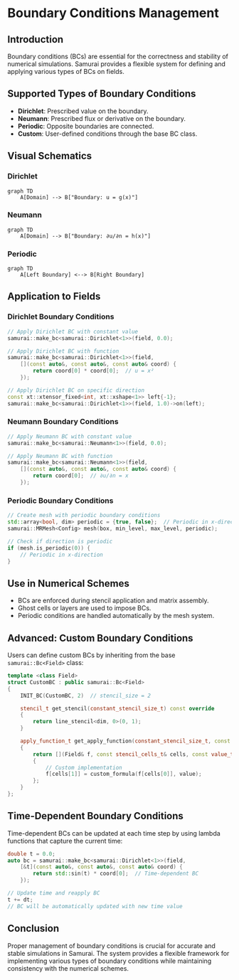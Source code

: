 # Boundary Conditions Management

## Introduction

Boundary conditions (BCs) are essential for the correctness and stability of numerical simulations. Samurai provides a flexible system for defining and applying various types of BCs on fields.

## Supported Types of Boundary Conditions

- **Dirichlet**: Prescribed value on the boundary.
- **Neumann**: Prescribed flux or derivative on the boundary.
- **Periodic**: Opposite boundaries are connected.
- **Custom**: User-defined conditions through the base BC class.

## Visual Schematics

### Dirichlet

```mermaid
graph TD
    A[Domain] --> B["Boundary: u = g(x)"]
```

### Neumann

```mermaid
graph TD
    A[Domain] --> B["Boundary: ∂u/∂n = h(x)"]
```

### Periodic

```mermaid
graph TD
    A[Left Boundary] <--> B[Right Boundary]
```

## Application to Fields

### Dirichlet Boundary Conditions

```cpp
// Apply Dirichlet BC with constant value
samurai::make_bc<samurai::Dirichlet<1>>(field, 0.0);

// Apply Dirichlet BC with function
samurai::make_bc<samurai::Dirichlet<1>>(field, 
    [](const auto&, const auto&, const auto& coord) {
        return coord[0] * coord[0];  // u = x²
    });

// Apply Dirichlet BC on specific direction
const xt::xtensor_fixed<int, xt::xshape<1>> left{-1};
samurai::make_bc<samurai::Dirichlet<1>>(field, 1.0)->on(left);
```

### Neumann Boundary Conditions

```cpp
// Apply Neumann BC with constant value
samurai::make_bc<samurai::Neumann<1>>(field, 0.0);

// Apply Neumann BC with function
samurai::make_bc<samurai::Neumann<1>>(field,
    [](const auto&, const auto&, const auto& coord) {
        return coord[0];  // ∂u/∂n = x
    });
```

### Periodic Boundary Conditions

```cpp
// Create mesh with periodic boundary conditions
std::array<bool, dim> periodic = {true, false};  // Periodic in x-direction
samurai::MRMesh<Config> mesh(box, min_level, max_level, periodic);

// Check if direction is periodic
if (mesh.is_periodic(0)) {
    // Periodic in x-direction
}
```

## Use in Numerical Schemes

- BCs are enforced during stencil application and matrix assembly.
- Ghost cells or layers are used to impose BCs.
- Periodic conditions are handled automatically by the mesh system.

## Advanced: Custom Boundary Conditions

Users can define custom BCs by inheriting from the base `samurai::Bc<Field>` class:

```cpp
template <class Field>
struct CustomBC : public samurai::Bc<Field>
{
    INIT_BC(CustomBC, 2)  // stencil_size = 2

    stencil_t get_stencil(constant_stencil_size_t) const override
    {
        return line_stencil<dim, 0>(0, 1);
    }

    apply_function_t get_apply_function(constant_stencil_size_t, const direction_t&) const override
    {
        return [](Field& f, const stencil_cells_t& cells, const value_t& value)
        {
            // Custom implementation
            f[cells[1]] = custom_formula(f[cells[0]], value);
        };
    }
};
```

## Time-Dependent Boundary Conditions

Time-dependent BCs can be updated at each time step by using lambda functions that capture the current time:

```cpp
double t = 0.0;
auto bc = samurai::make_bc<samurai::Dirichlet<1>>(field,
    [&t](const auto&, const auto&, const auto& coord) {
        return std::sin(t) * coord[0];  // Time-dependent BC
    });

// Update time and reapply BC
t += dt;
// BC will be automatically updated with new time value
```

## Conclusion

Proper management of boundary conditions is crucial for accurate and stable simulations in Samurai. The system provides a flexible framework for implementing various types of boundary conditions while maintaining consistency with the numerical schemes. 